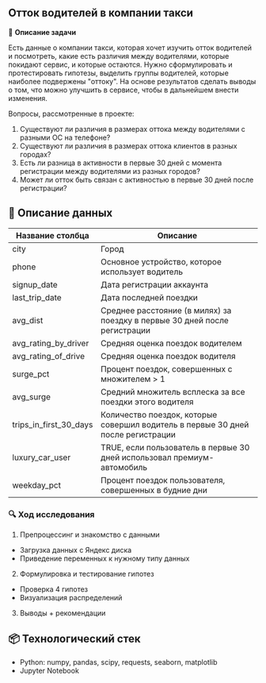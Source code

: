 ## Отток водителей в компании такси

📝 **Описание задачи**

Есть данные о компании такси, которая хочет изучить отток водителей и посмотреть, какие есть различия между водителями, которые покидают сервис, и которые остаются. Нужно сформулировать и протестировать гипотезы, выделить
группы водителей, которые наиболее подвержены "оттоку". На основе результатов сделать выводы о том, что можно улучшить в сервисе, чтобы в дальнейшем внести изменения.

Вопросы, рассмотренные в проекте:

1. Существуют ли различия в размерах оттока между водителями с разными ОС на телефоне?
2. Существуют ли различия в размерах оттока клиентов в разных городах?
3. Есть ли разница в активности в первые 30 дней с момента регистрации между водителями из разных городов?
4. Может ли отток быть связан с активностью в первые 30 дней после регистрации?

## 🧩 **Описание данных**

| Название столбца       | Описание |
|------------------------|----------|
| city                   | Город    |
| phone                  | Основное устройство, которое использует водитель  |
| signup_date            | Дата регистрации аккаунта |
| last_trip_date         | Дата последней поездки    |
| avg_dist               | Среднее расстояние (в милях) за поездку в первые 30 дней после регистрации |
| avg_rating_by_driver   | Средняя оценка поездок водителем |
| avg_rating_of_drive    | Средняя оценка поездок водителя |
| surge_pct              | Процент поездок, совершенных с множителем > 1 |
| avg_surge              | Средний множитель всплеска за все поездки этого водителя |
| trips_in_first_30_days | Количество поездок, которые совершил водитель в первые 30 дней после регистрации |
| luxury_car_user        | TRUE, если пользователь в первые 30 дней использовал премиум-автомобиль |
| weekday_pct            | Процент поездок пользователя, совершенных в будние дни |

### 🔍 **Ход исследования**

1. Препроцессинг и знакомство с данными

* Загрузка данных с Яндекс диска
* Приведение переменных к нужному типу данных

2. Формулировка и тестирование гипотез

* Проверка 4 гипотез
* Визуализация распределений

3. Выводы + рекомендации

## 📦 **Технологический стек**

* Python: numpy, pandas, scipy, requests, seaborn, matplotlib
* Jupyter Notebook
